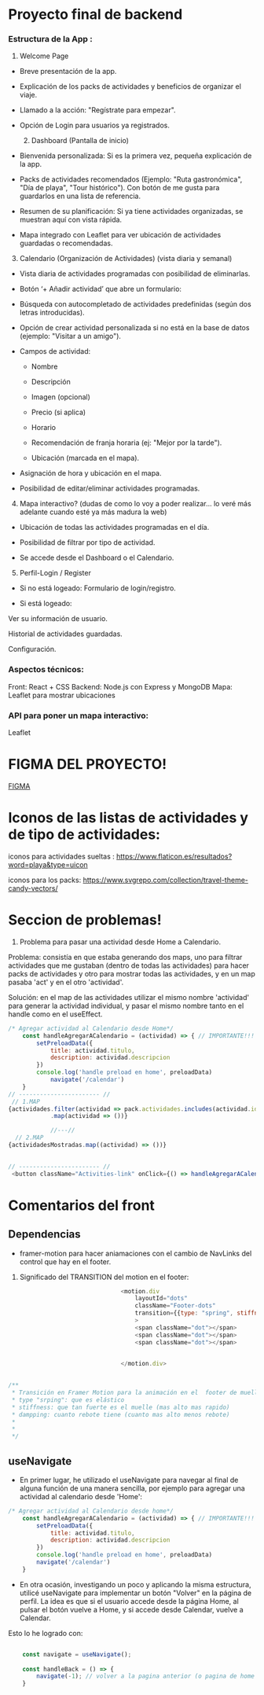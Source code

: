 # Proyecto final de backend

### Estructura de la App :

1. Welcome Page

- Breve presentación de la app.

- Explicación de los packs de actividades y beneficios de organizar el viaje.

- Llamado a la acción: "Regístrate para empezar".

- Opción de Login para usuarios ya registrados.

  2. Dashboard (Pantalla de inicio)

- Bienvenida personalizada: Si es la primera vez, pequeña explicación de la app.

- Packs de actividades recomendados (Ejemplo: "Ruta gastronómica", "Día de playa", "Tour histórico"). Con botón de me gusta para guardarlos en una lista de referencia.

- Resumen de su planificación: Si ya tiene actividades organizadas, se muestran aquí con vista rápida.

- Mapa integrado con Leaflet para ver ubicación de actividades guardadas o recomendadas.

3. Calendario (Organización de Actividades)
 (vista diaria y semanal)

- Vista diaria de actividades programadas con posibilidad de eliminarlas.

- Botón ‘+ Añadir actividad’ que abre un formulario:

- Búsqueda con autocompletado de actividades predefinidas (según dos letras introducidas).

- Opción de crear actividad personalizada si no está en la base de datos (ejemplo: "Visitar a un amigo").

- Campos de actividad: 
    - Nombre

    - Descripción

    - Imagen (opcional)

    - Precio (si aplica)

    - Horario

    - Recomendación de franja horaria (ej: "Mejor por la tarde").

    - Ubicación (marcada en el mapa).

- Asignación de hora y ubicación en el mapa.
- Posibilidad de editar/eliminar actividades programadas.



 4. Mapa interactivo? (dudas de como lo voy a poder realizar... lo veré más adelante cuando esté ya más madura la web)

- Ubicación de todas las actividades programadas en el día.

- Posibilidad de filtrar por tipo de actividad.

- Se accede desde el Dashboard o el Calendario.

5. Perfil-Login / Register

- Si no está logeado: Formulario de login/registro.

- Si está logeado:

Ver su información de usuario.

Historial de actividades guardadas.

Configuración.

### Aspectos técnicos:

Front: React + CSS
Backend: Node.js con Express y MongoDB
Mapa: Leaflet para mostrar ubicaciones


### API para poner un mapa interactivo:
Leaflet 


# FIGMA DEL PROYECTO!

[FIGMA](https://www.figma.com/design/Qo6Jr7O0xUuxmZzhrlkCfL/PROYECTO-FINAL-BACKEND?node-id=0-1&p=f&t=zRk69933bAcFhLtx-0)


# Iconos de las listas de actividades y de tipo de actividades: 
iconos para actividades sueltas : https://www.flaticon.es/resultados?word=playa&type=uicon

iconos para los packs: https://www.svgrepo.com/collection/travel-theme-candy-vectors/


# Seccion de problemas! 

1. Problema para pasar una actividad desde Home a Calendario.

Problema: consistía en que estaba generando dos maps, uno para filtrar actividades que me gustaban (dentro de todas las actividades) para hacer packs de actividades y otro para mostrar todas las actividades, y en un map pasaba 'act' y en el otro 'actividad'.

Solución: en el map de las actividades utilizar el mismo nombre 'actividad' para generar la actividad individual, y pasar el mismo nombre tanto en el handle como en el useEffect.

```js
/* Agregar actividad al Calendario desde Home*/
    const handleAgregarACalendario = (actividad) => { // IMPORTANTE!!! al tener dos maps (dos secciones de actividades), los maps tienen q pasar el mismo nombre "actividad", si no no funciona
        setPreloadData({
            title: actividad.titulo,
            description: actividad.descripcion
        })
        console.log('handle preload en home', preloadData)
            navigate('/calendar')
    }
// ----------------------- //
 // 1.MAP
{actividades.filter(actividad => pack.actividades.includes(actividad.id))
            .map(actividad => ())}

            //---//
  // 2.MAP
{actividadesMostradas.map((actividad) => ())}
                            

// ----------------------- //
 <button className="Activities-link" onClick={() => handleAgregarACalendario(actividad)}>Agregar al calendario</button>

```



# Comentarios del front

## Dependencias
- framer-motion para hacer aniamaciones con el cambio de NavLinks del control que hay en el footer.

1. Significado del TRANSITION del motion en el footer:
```js
                                <motion.div
                                    layoutId="dots"
                                    className="Footer-dots"
                                    transition={{type: "spring", stiffness: 140, damping: 15}}
                                    >
                                    <span className="dot"></span>
                                    <span className="dot"></span>
                                    <span className="dot"></span>

                                    
                                </motion.div>

                                
/**
 * Transición en Framer Motion para la animación en el  footer de muelle en los 3 puntos
 * type "srping": que es elástico
 * stiffness: que tan fuerte es el muelle (mas alto mas rapido)
 * dampping: cuanto rebote tiene (cuanto mas alto menos rebote)
 * 
 * 
 */
```

## useNavigate

- En primer lugar, he utilizado el useNavigate para navegar al final de alguna función de una manera sencilla, por ejemplo para agregar una actividad al calendario desde 'Home':

```js
/* Agregar actividad al Calendario desde home*/
    const handleAgregarACalendario = (actividad) => { // IMPORTANTE!!! al tener dos maps (dos secciones de actividades), los maps tienen q pasar el mismo nombre "actividad", si no no funciona
        setPreloadData({
            title: actividad.titulo,
            description: actividad.descripcion
        })
        console.log('handle preload en home', preloadData)
        navigate('/calendar')
    }
```

- En otra ocasión, investigando un poco y aplicando la misma estructura, utilicé useNavigate para implementar un botón "Volver" en la página de perfil. La idea es que si el usuario accede desde la página Home, al pulsar el botón vuelve a Home, y si accede desde Calendar, vuelve a Calendar.

Esto lo he logrado con:

```js

    const navigate = useNavigate();
    
    const handleBack = () => {
        navigate(-1); // volver a la pagina anterior (o pagina de home o calendar)
    }

```